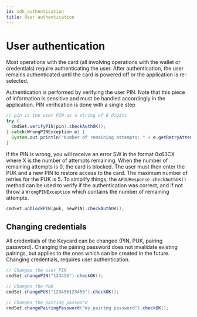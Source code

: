 ```yaml
---
id: sdk_authentication
title: User authentication
---
```


# User authentication

Most operations with the card (all involving operations with the wallet or credentials) require authenticating the user. After authentication, the user remains authenticated until the card is powered off or the application is re-selected.

Authentication is performed by verifying the user PIN. Note that this piece of information is sensitive and must be handled accordingly in the application. PIN verification is done with a single step

```java
// pin is the user PIN as a string of 6 digits
try {
  cmdSet.verifyPIN(pin).checkAuthOK();
} catch(WrongPINException e) {
  System.out.println("Number of remaining attempts: " + e.getRetryAttempts());
}
```

if the PIN is wrong, you will receive an error SW in the format 0x63CX where X is the number of attempts remaining. When the number of remaining attempts is 0, the card is blocked. The user must then enter the PUK and a new PIN to restore access to the card. The maximum number of retries for the PUK is 5. To simplify things, the `APDUResponse.checkAuthOK()` method can be used to verify if the authentication was correct, and if not throw a `WrongPINException` which contains the number of remaining attempts.

```java
cmdSet.unblockPIN(puk, newPIN).checkAuthOK();
```

## Changing credentials

All credentials of the Keycard can be changed (PIN, PUK, pairing password). Changing the pairing password does not invalidate existing pairings, but applies to the ones which can be created in the future. Changing credentials, requires user authentication.

```java
// Changes the user PIN
cmdSet.changePIN("123456").checkOK();

// Changes the PUK
cmdSet.changePUK("123456123456").checkOK();

// Changes the pairing password
cmdSet.changePairingPassword("my pairing password").checkOK();
```